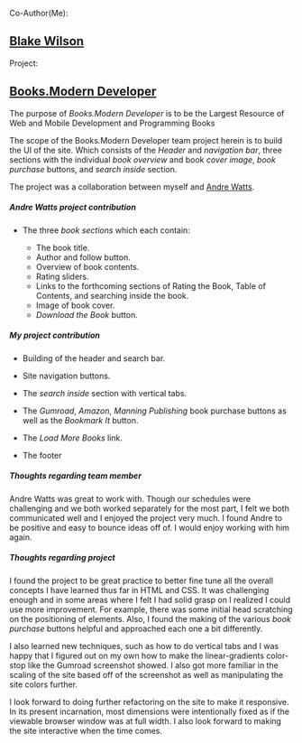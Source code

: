 
Co-Author(Me): 

## [Blake Wilson](https://github.com/BlakeSandes)

Project: 

## [Books.Modern Developer]( https://blakesandes.github.io/Books-ModernDeveloper/)

The purpose of *Books.Modern Developer*  is to be the Largest Resource of Web and Mobile Development and Programming Books

The scope of the Books.Modern Developer team project herein is to build the UI of the site. Which consists of the *Header* and *navigation bar*,  three sections with the individual *book overview* and book *cover image*,  *book purchase* buttons, and *search inside* section.

The project was a collaboration between myself and [Andre Watts](https://github.com/andrewatts85). 

##### Andre Watts project contribution

* The three *book sections* which each contain:
  
  * The book title.
  * Author and follow button.
  * Overview of book contents.
  * Rating sliders.
  * Links to the forthcoming sections of Rating the Book, Table of Contents, and searching inside the book.
  * Image of book cover.
  * *Download the Book* button.

##### My project contribution

* Building of the header and search bar.

* Site navigation buttons.

* The *search inside* section with vertical tabs.

* The *Gumroad*, *Amazon*, *Manning Publishing* book purchase buttons as well as the *Bookmark It* button.

* The *Load More Books* link.

* The footer

##### Thoughts regarding team member

Andre Watts was great to work with. Though our schedules were challenging and we both worked separately for the most part, I felt we both communicated well and I enjoyed the project very much. I found Andre to be positive and easy to bounce ideas off of. I would enjoy working with him again.

##### Thoughts regarding project

I found the project to be great practice to better fine tune all the overall concepts I have learned thus far in HTML and CSS. It was challenging enough and in some areas where I felt I had solid grasp on I realized I could use more improvement. For example, there was some initial head scratching on the  positioning of elements. Also, I found the making of the various *book purchase* buttons helpful and approached each one a bit differently. 

I also learned new techniques, such as how to do vertical tabs and I was happy that I figured out on my own how to make the linear-gradients color-stop like the Gumroad screenshot showed. I also got more familiar in the scaling of the site based off of the screenshot as well as manipulating the site colors further.

I look forward to doing further refactoring on the site to make it responsive. In its present incarnation, most dimensions were intentionally fixed as if the viewable browser window was at full width.
I also look forward to making the site interactive when the time comes. 